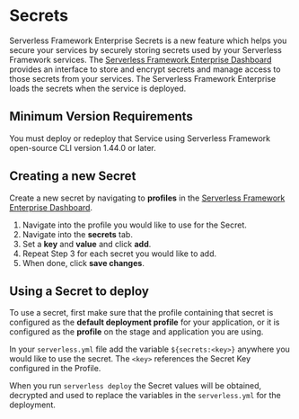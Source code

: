 <!--
title: Secrets - Serverless Framework Enterprise
menuText: secrets
layout: Doc
-->

# Secrets

Serverless Framework Enterprise Secrets is a new feature which helps you secure your services by securely storing secrets used by your Serverless Framework services. The [Serverless Framework Enterprise Dashboard](https://dashboard.serverless.com/) provides an interface to store and encrypt secrets and manage access to those secrets from your services. The Serverless Framework Enterprise loads the secrets when the service is deployed.

## Minimum Version Requirements

You must deploy or redeploy that Service using Serverless Framework open-source CLI version 1.44.0 or later.

## Creating a new Secret

Create a new secret by navigating to **profiles** in the [Serverless Framework Enterprise Dashboard](https://dashboard.serverless.com).

1. Navigate into the profile you would like to use for the Secret.
2. Navigate into the **secrets** tab.
3. Set a **key** and **value** and click **add**.
4. Repeat Step 3 for each secret you would like to add.
5. When done, click **save changes**.

## Using a Secret to deploy

To use a secret, first make sure that the profile containing that secret is configured as the **default deployment profile** for your application, or it is configured as the **profile** on the stage and application you are using. 

In your `serverless.yml` file add the variable `${secrets:<key>}` anywhere you would like to use the secret. The `<key>` references the Secret Key configured in the Profile. 

When you run `serverless deploy` the Secret values will be obtained, decrypted and used to replace the variables in the `serverless.yml` for the deployment. 
